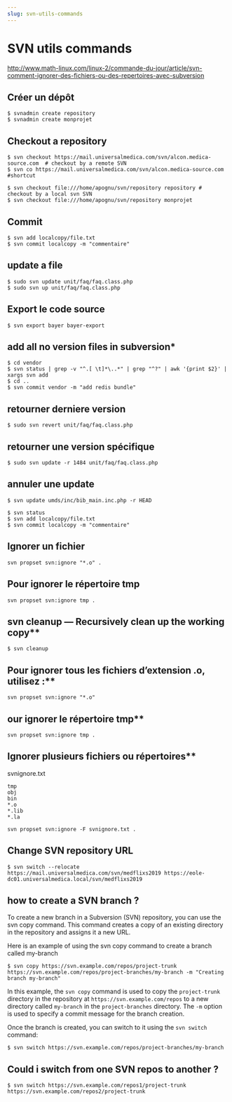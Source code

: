 ```yaml
---
slug: svn-utils-commands
---
```


SVN utils commands
==================

http://www.math-linux.com/linux-2/commande-du-jour/article/svn-comment-ignorer-des-fichiers-ou-des-repertoires-avec-subversion

## Créer un dépôt

    $ svnadmin create repository
    $ svnadmin create monprojet

## Checkout a repository

    $ svn checkout https://mail.universalmedica.com/svn/alcon.medica-source.com  # checkout by a remote SVN
    $ svn co https://mail.universalmedica.com/svn/alcon.medica-source.com  #shortcut

    $ svn checkout file:///home/apognu/svn/repository repository # checkout by a local svn SVN
    $ svn checkout file:///home/apognu/svn/repository monprojet

## Commit

    $ svn add localcopy/file.txt
    $ svn commit localcopy -m "commentaire"

## update a file

    $ sudo svn update unit/faq/faq.class.php  
    $ sudo svn up unit/faq/faq.class.php 

## Export le code source

    $ svn export bayer bayer-export

## add all no version files in subversion*

    $ cd vendor    
    $ svn status | grep -v "^.[ \t]*\..*" | grep "^?" | awk '{print $2}' | xargs svn add
    $ cd ..
    $ svn commit vendor -m "add redis bundle" 

## retourner derniere version

    $ sudo svn revert unit/faq/faq.class.php

## retourner une version spécifique

    $ sudo svn update -r 1484 unit/faq/faq.class.php

## annuler une update

    $ svn update umds/inc/bib_main.inc.php -r HEAD

    $ svn status
    $ svn add localcopy/file.txt
    $ svn commit localcopy -m "commentaire"

## Ignorer un fichier

    svn propset svn:ignore "*.o" .

## Pour ignorer le répertoire tmp

    svn propset svn:ignore tmp .

## svn cleanup — Recursively clean up the working copy**

    $ svn cleanup

## Pour ignorer tous les fichiers d’extension .o, utilisez :**

    svn propset svn:ignore "*.o" 

## our ignorer le répertoire tmp**

    svn propset svn:ignore tmp .

## Ignorer plusieurs fichiers ou répertoires**

svnignore.txt

    tmp
    obj
    bin
    *.o
    *.lib
    *.la

    svn propset svn:ignore -F svnignore.txt .    

## Change SVN repository URL

    $ svn switch --relocate https://mail.universalmedica.com/svn/medflixs2019 https://eole-dc01.universalmedica.local/svn/medflixs2019

## how to create a SVN branch ?

To create a new branch in a Subversion (SVN) repository, you can use the svn copy command. This command creates a copy of an existing directory in the repository and assigns it a new URL.

Here is an example of using the svn copy command to create a branch called my-branch

    $ svn copy https://svn.example.com/repos/project-trunk https://svn.example.com/repos/project-branches/my-branch -m "Creating branch my-branch"

In this example, the `svn copy` command is used to copy the `project-trunk` directory in the repository at `https://svn.example.com/repos` to a new directory called `my-branch` in the `project-branches` directory. The `-m` option is used to specify a commit message for the branch creation.

Once the branch is created, you can switch to it using the `svn switch` command:

    $ svn switch https://svn.example.com/repos/project-branches/my-branch

## Could i switch from one SVN repos to another ?

    $ svn switch https://svn.example.com/repos1/project-trunk https://svn.example.com/repos2/project-trunk